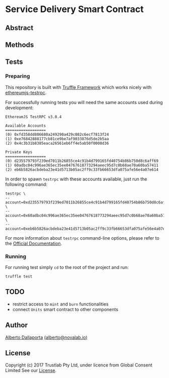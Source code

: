 # Service Delivery Smart Contract

## Abstract

## Methods

## Tests

### Preparing
This repository is built with [Truffle Framework](https://github.com/trufflesuite/truffle) which works nicely with [ethereumjs-testrpc](https://github.com/ethereumjs/testrpc).

For successfully running tests you will need the same accounts used during development:

```
EthereumJS TestRPC v3.0.4

Available Accounts
==================
(0) 0xfd358dd806680a249290a429c082c6ecf7813f24
(1) 0xe76842888177cb81ce9be7af9033876d5de2b5aa
(2) 0x4c3b31b8385eaca26561eb6ff4e5ab50f0008d36

Private Keys
==================
(0) d235579793f239ed7011b26855ce4c91b4d799165fd40754b86b750d8c6aff69
(1) 60adbc04c996ae365ec35ee04767618773294aeec95d7c0b68ae70a60ba57411
(2) eb6b5826acbdeba23e41d5713b05ac2ff9c33fb66653dfa075afe56e4a07e614
```

In order to spawn `testrpc` with these accounts available, just run the following command:

```
testrpc \
--account=0xd235579793f239ed7011b26855ce4c91b4d799165fd40754b86b750d8c6aff69,balance=1000000000000000000000 \
--account=0x60adbc04c996ae365ec35ee04767618773294aeec95d7c0b68ae70a60ba57411,balance=1000000000000000000 \
--account=0xeb6b5826acbdeba23e41d5713b05ac2ff9c33fb66653dfa075afe56e4a07e614,balance=1000000000000000000000
```

For more information about `testrpc` command-line options, please refer to the [Official Documentation](https://github.com/ethereumjs/testrpc#welcome-to-testrpc).

### Running

For running test simply `cd` to the root of the project and run:
```
truffle test
```

## TODO

* restrict access to `mint` and `burn` functionalities
* connect `Units` smart contract to other components

## Author

[Alberto Dallaporta](https://github.com/39otrebla)
[(alberto@novalab.io)](mailto:alberto@novalab.io)

## License

Copyright (c) 2017 Trustlab Pty Ltd, under licence from Global Consent Limited
See our [License](https://github.com/TrustlabTech/ecd-service-delivery/blob/master/LICENSE.md).

